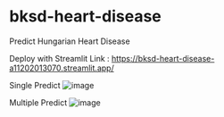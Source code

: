 # bksd-heart-disease
Predict Hungarian Heart Disease

Deploy with Streamlit 
Link : https://bksd-heart-disease-a11202013070.streamlit.app/

Single Predict
![image](https://github.com/Arisdwi666/bkds-heart-disease/assets/74097572/6d56ce38-be2d-4d57-a72a-84752844e208)

Multiple Predict
![image](https://github.com/Arisdwi666/bkds-heart-disease/assets/74097572/329aec23-3ded-472d-8475-a05d94b4fa9c)
